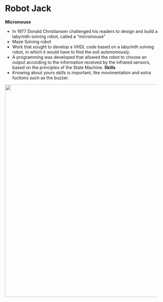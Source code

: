 # Robot Jack
**Micromouse**
* In 1977 Donald Christiansen challenged his readers to design and build a labyrinth-solving robot, called a “micromouse”
* Maze Solving robot
* Work that sought to develop a VHDL code based on a labyrinth solving robot, in which it would have to find the exit autonomously. 
* A programming was developed that allowed the robot to choose an output according to the information received by the infrared sensors, based on the principles of the State Machine.
**Skills**
* Knowing about yours skills is important, like movimentation and extra fuctions such as the buzzer.
<div align="center">
<img src="https://user-images.githubusercontent.com/79164935/164305815-8136aa3d-9763-48a2-90da-01e905c224f6.jpg" width="700px" />
</div> 

